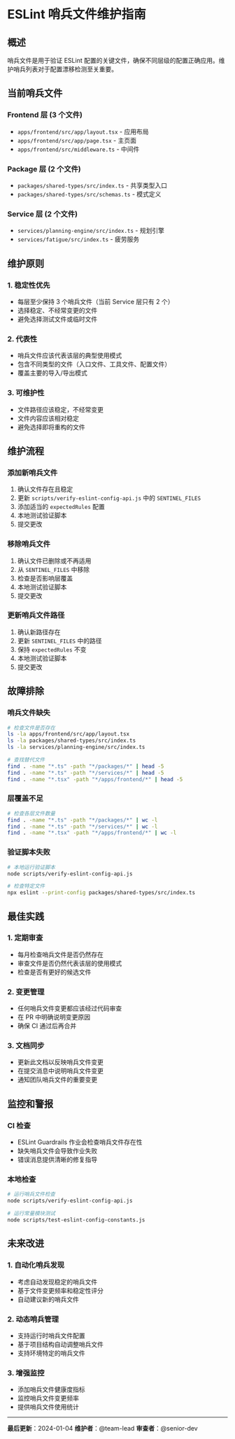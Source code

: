 # ESLint 哨兵文件维护指南

## 概述

哨兵文件是用于验证 ESLint 配置的关键文件，确保不同层级的配置正确应用。维护哨兵列表对于配置漂移检测至关重要。

## 当前哨兵文件

### Frontend 层 (3 个文件)
- `apps/frontend/src/app/layout.tsx` - 应用布局
- `apps/frontend/src/app/page.tsx` - 主页面
- `apps/frontend/src/middleware.ts` - 中间件

### Package 层 (2 个文件)
- `packages/shared-types/src/index.ts` - 共享类型入口
- `packages/shared-types/src/schemas.ts` - 模式定义

### Service 层 (2 个文件)
- `services/planning-engine/src/index.ts` - 规划引擎
- `services/fatigue/src/index.ts` - 疲劳服务

## 维护原则

### 1. 稳定性优先
- 每层至少保持 3 个哨兵文件（当前 Service 层只有 2 个）
- 选择稳定、不经常变更的文件
- 避免选择测试文件或临时文件

### 2. 代表性
- 哨兵文件应该代表该层的典型使用模式
- 包含不同类型的文件（入口文件、工具文件、配置文件）
- 覆盖主要的导入/导出模式

### 3. 可维护性
- 文件路径应该稳定，不经常变更
- 文件内容应该相对稳定
- 避免选择即将重构的文件

## 维护流程

### 添加新哨兵文件
1. 确认文件存在且稳定
2. 更新 `scripts/verify-eslint-config-api.js` 中的 `SENTINEL_FILES`
3. 添加适当的 `expectedRules` 配置
4. 本地测试验证脚本
5. 提交更改

### 移除哨兵文件
1. 确认文件已删除或不再适用
2. 从 `SENTINEL_FILES` 中移除
3. 检查是否影响层覆盖
4. 本地测试验证脚本
5. 提交更改

### 更新哨兵文件路径
1. 确认新路径存在
2. 更新 `SENTINEL_FILES` 中的路径
3. 保持 `expectedRules` 不变
4. 本地测试验证脚本
5. 提交更改

## 故障排除

### 哨兵文件缺失
```bash
# 检查文件是否存在
ls -la apps/frontend/src/app/layout.tsx
ls -la packages/shared-types/src/index.ts
ls -la services/planning-engine/src/index.ts

# 查找替代文件
find . -name "*.ts" -path "*/packages/*" | head -5
find . -name "*.ts" -path "*/services/*" | head -5
find . -name "*.tsx" -path "*/apps/frontend/*" | head -5
```

### 层覆盖不足
```bash
# 检查各层文件数量
find . -name "*.ts" -path "*/packages/*" | wc -l
find . -name "*.ts" -path "*/services/*" | wc -l
find . -name "*.tsx" -path "*/apps/frontend/*" | wc -l
```

### 验证脚本失败
```bash
# 本地运行验证脚本
node scripts/verify-eslint-config-api.js

# 检查特定文件
npx eslint --print-config packages/shared-types/src/index.ts
```

## 最佳实践

### 1. 定期审查
- 每月检查哨兵文件是否仍然存在
- 审查文件是否仍然代表该层的使用模式
- 检查是否有更好的候选文件

### 2. 变更管理
- 任何哨兵文件变更都应该经过代码审查
- 在 PR 中明确说明变更原因
- 确保 CI 通过后再合并

### 3. 文档同步
- 更新此文档以反映哨兵文件变更
- 在提交消息中说明哨兵文件变更
- 通知团队哨兵文件的重要变更

## 监控和警报

### CI 检查
- ESLint Guardrails 作业会检查哨兵文件存在性
- 缺失哨兵文件会导致作业失败
- 错误消息提供清晰的修复指导

### 本地检查
```bash
# 运行哨兵文件检查
node scripts/verify-eslint-config-api.js

# 运行常量模块测试
node scripts/test-eslint-config-constants.js
```

## 未来改进

### 1. 自动化哨兵发现
- 考虑自动发现稳定的哨兵文件
- 基于文件变更频率和稳定性评分
- 自动建议新的哨兵文件

### 2. 动态哨兵管理
- 支持运行时哨兵文件配置
- 基于项目结构自动调整哨兵文件
- 支持环境特定的哨兵文件

### 3. 增强监控
- 添加哨兵文件健康度指标
- 监控哨兵文件变更频率
- 提供哨兵文件使用统计

---

**最后更新**：2024-01-04
**维护者**：@team-lead
**审查者**：@senior-dev
